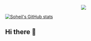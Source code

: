 <p align="center">
  <img src="https://capsule-render.vercel.app/api?type=waving&color=gradient&height=150&section=header&text=Welcome!&animation=fadeIn"/>
</p>


[![Soheil's GitHub stats](https://github-readme-stats.vercel.app/api?username=soheil-moradi)](https://github.com/soheil-moradi)
## Hi there 👋

<!--
**soheil-moradi/soheil-moradi** is a ✨ _special_ ✨ repository because its `README.md` (this file) appears on your GitHub profile.

Here are some ideas to get you started:

- 🔭 I’m currently working on ...
- 🌱 I’m currently learning ...
- 👯 I’m looking to collaborate on ...
- 🤔 I’m looking for help with ...
- 💬 Ask me about ...
- 📫 How to reach me: ...
- 😄 Pronouns: ...
- ⚡ Fun fact: ...
-->
